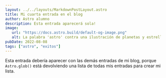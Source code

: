 ```yaml
---
layout: ../../layouts/MarkdownPostLayout.astro
title: Mi cuarta entrada en el blog
author: Astro alumno
description: Esta entrada aparecerá sola!
image:
   url: "https://docs.astro.build/default-og-image.png"
   alt: La palabra 'astro' contra una ilustración de planetas y estrellas.
pubDate: 2022-08-08
tags: ["astro", "exitos"]
---
```


Esta entrada debería aparecer con las demás entradas de mi blog, porque `Astro.glob()` está devolviendo una lista de todas mis entradas para crear mi lista.
